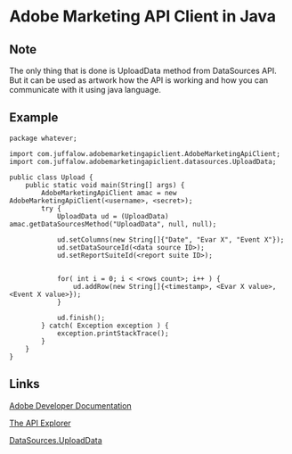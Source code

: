 # Adobe Marketing API Client in Java

## Note

The only thing that is done is UploadData method from DataSources API. But it can
be used as artwork how the API is working and how you can communicate with it
using java language.

## Example

```
package whatever;

import com.juffalow.adobemarketingapiclient.AdobeMarketingApiClient;
import com.juffalow.adobemarketingapiclient.datasources.UploadData;

public class Upload {
    public static void main(String[] args) {
        AdobeMarketingApiClient amac = new AdobeMarketingApiClient(<username>, <secret>);
        try {
            UploadData ud = (UploadData) amac.getDataSourcesMethod("UploadData", null, null);

            ud.setColumns(new String[]{"Date", "Evar X", "Event X"});
            ud.setDataSourceId(<data source ID>);
            ud.setReportSuiteId(<report suite ID>);


            for( int i = 0; i < <rows count>; i++ ) {
                ud.addRow(new String[]{<timestamp>, <Evar X value>, <Event X value>});
            }

            ud.finish();
        } catch( Exception exception ) {
            exception.printStackTrace();
        }
    }
}
```

## Links

[Adobe Developer Documentation](https://marketing.adobe.com/developer/)

[The API Explorer](https://marketing.adobe.com/developer/api-explorer)

[DataSources.UploadData](https://marketing.adobe.com/developer/documentation/data-sources/r-uploaddatadatasources)
